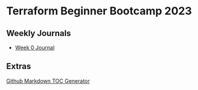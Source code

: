 # Terraform Beginner Bootcamp 2023

## Weekly Journals
- [Week 0 Journal](Journal/week0.md)

## Extras
[Github Markdown TOC Generator](https://ecotrust-canada.github.io/markdown-toc/)

